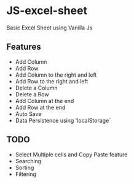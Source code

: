 # JS-excel-sheet
Basic Excel Sheet using Vanilla Js

## Features
- Add Column
- Add Row
- Add Column to the right and left
- Add Row to the right and left
- Delete a Column
- Delete a Row
- Add Column at the end
- Add Row at the end
- Auto Save
- Data Persistence using 'localStorage`

## TODO
- Select Multiple cells and Copy Paste feature
- Searching
- Sorting
- Filtering

